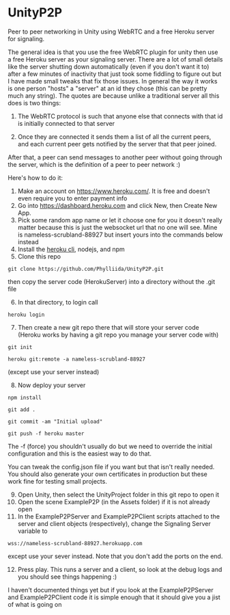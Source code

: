 # UnityP2P
Peer to peer networking in Unity using WebRTC and a free Heroku server for signaling.

The general idea is that you use the free WebRTC plugin for unity then use a free Heroku server as your signaling server. There are a lot of small details like the server shutting down automatically (even if you don't want it to) after a few minutes of inactivity that just took some fiddling to figure out but I have made small tweaks that fix those issues.
In general the way it works is one person "hosts" a "server" at an id they chose (this can be pretty much any string). The quotes are because unlike a traditional server all this does is two things:

1. The WebRTC protocol is such that anyone else that connects with that id is initially connected to that server

2. Once they are connected it sends them a list of all the current peers, and each current peer gets notified by the server that that peer joined. 

After that, a peer can send messages to another peer without going through the server, which is the definition of a peer to peer network :) 

Here's how to do it:

1. Make an account on https://www.heroku.com/. It is free and doesn't even require you to enter payment info
2. Go into https://dashboard.heroku.com and click New, then Create New App.
3. Pick some random app name or let it choose one for you it doesn't really matter because this is just the websocket url that no one will see. Mine is nameless-scrubland-88927 but insert yours into the commands below instead
4. Install the [heroku cli](https://devcenter.heroku.com/articles/heroku-cli), nodejs, and npm
5. Clone this repo

`git clone https://github.com/Phylliida/UnityP2P.git`

then copy the server code (HerokuServer) into a directory without the .git file

6. In that directory, to login call

`heroku login`

7. Then create a new git repo there that will store your server code (Heroku works by having a git repo you manage your server code with)

`git init`

`heroku git:remote -a nameless-scrubland-88927`

(except use your server instead)

8. Now deploy your server

`npm install`

`git add .`

`git commit -am "Initial upload"`

`git push -f heroku master`

The -f (force) you shouldn't usually do but we need to override the initial configuration and this is the easiest way to do that.

You can tweak the config.json file if you want but that isn't really needed. You should also generate your own certificates in production but these work fine for testing small projects.

9. Open Unity, then select the UnityProject folder in this git repo to open it
10. Open the scene ExampleP2P (in the Assets folder) if it is not already open
11. In the ExampleP2PServer and ExampleP2PClient scripts attached to the server and client objects (respectively), change the Signaling Server variable to

`wss://nameless-scrubland-88927.herokuapp.com`

except use your sever instead. Note that you don't add the ports on the end.

12. Press play. This runs a server and a client, so look at the debug logs and you should see things happening :)

I haven't documented things yet but if you look at the ExampleP2PServer and ExampleP2PClient code it is simple enough that it should give you a jist of what is going on
